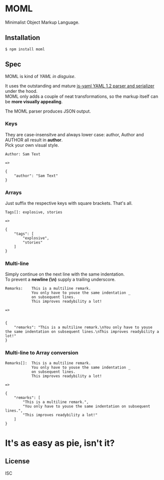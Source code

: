 
MOML
====

Minimalist Object Markup Language.


Installation
------------

    $ npm install moml


Spec
-----

MOML is kind of *YAML in disguise*. 

It uses the outstanding and mature [js-yaml YAML 1.2 parser and serializer](https://www.npmjs.com/package/js-yaml) under the hood.  
MOML only adds a couple of neat transformations, so the markup itself can be **more visually appealing**.

The MOML parser produces JSON output.


### Keys 

They are case-insensitve and always lower case: author, Author and AUTHOR all result in **author**.  
Pick your own visual style.

```
Author: Sam Text

=>

{
    "author": "Sam Text"
}

```

### Arrays

Just suffix the respective keys with square brackets. That's all.

```
Tags[]: explosive, stories

=>

{
    "tags": [
        "explosive", 
        "stories"
    ]
}

```

### Multi-line

Simply continue on the next line with the same indentation.  
To prevent a **newline (\n)** supply a trailing underscore.

```
Remarks:    This is a multiline remark.
            You only have to youse the same indentation _
            on subsequent lines. 
            This improves readybility a lot!

=>


{
    "remarks": "This is a multiline remark.\nYou only have to youse the same indentation on subsequent lines.\nThis improves readybility a lot!"
}
```

### Multi-line to Array conversion

```
Remarks[]:  This is a multiline remark.
            You only have to youse the same indentation _
            on subsequent lines.
            This improves readybility a lot!

=>

{
    "remarks": [
        "This is a multiline remark.",
        "You only have to youse the same indentation on subsequent lines.",
        "This improves readybility a lot!"
    ]
}

```

# It's as easy as pie, isn't it?



License
-------
ISC
